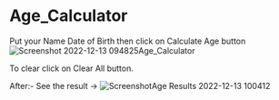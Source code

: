 # Age_Calculator

Put your Name Date of Birth then click on Calculate Age button
![Screenshot 2022-12-13 094825Age_Calculator](https://user-images.githubusercontent.com/90369353/207225540-18751c35-a33c-4925-94d7-a0537e8ca63c.jpg)

To clear click on Clear All button.

After:-
See the result ->
![ScreenshotAge Results 2022-12-13 100412](https://user-images.githubusercontent.com/90369353/207227682-2ce983bf-2e0b-41e0-a206-bb3057789ecb.jpg)

